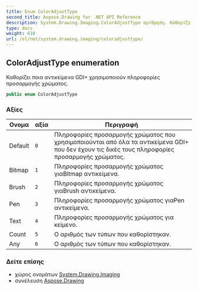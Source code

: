 ```yaml
---
title: Enum ColorAdjustType
second_title: Aspose.Drawing for .NET API Reference
description: System.Drawing.Imaging.ColorAdjustType αρίθμηση. Καθορίζει ποια αντικείμενα GDI χρησιμοποιούν πληροφορίες προσαρμογής χρώματος.
type: docs
weight: 610
url: /el/net/system.drawing.imaging/coloradjusttype/
---
```

## ColorAdjustType enumeration

Καθορίζει ποια αντικείμενα GDI+ χρησιμοποιούν πληροφορίες προσαρμογής χρώματος.

```csharp
public enum ColorAdjustType
```

### Αξίες

| Ονομα | αξία | Περιγραφή |
| --- | --- | --- |
| Default | `0` | Πληροφορίες προσαρμογής χρώματος που χρησιμοποιούνται από όλα τα αντικείμενα GDI+ που δεν έχουν τις δικές τους πληροφορίες προσαρμογής χρώματος. |
| Bitmap | `1` | Πληροφορίες προσαρμογής χρώματος γιαBitmap αντικείμενα. |
| Brush | `2` | Πληροφορίες προσαρμογής χρώματος γιαBrush αντικείμενα. |
| Pen | `3` | Πληροφορίες προσαρμογής χρώματος γιαPen αντικείμενα. |
| Text | `4` | Πληροφορίες προσαρμογής χρώματος για κείμενο. |
| Count | `5` | Ο αριθμός των τύπων που καθορίστηκαν. |
| Any | `6` | Ο αριθμός των τύπων που καθορίστηκαν. |

### Δείτε επίσης

* χώρος ονομάτων [System.Drawing.Imaging](../../system.drawing.imaging/)
* συνέλευση [Aspose.Drawing](../../)



